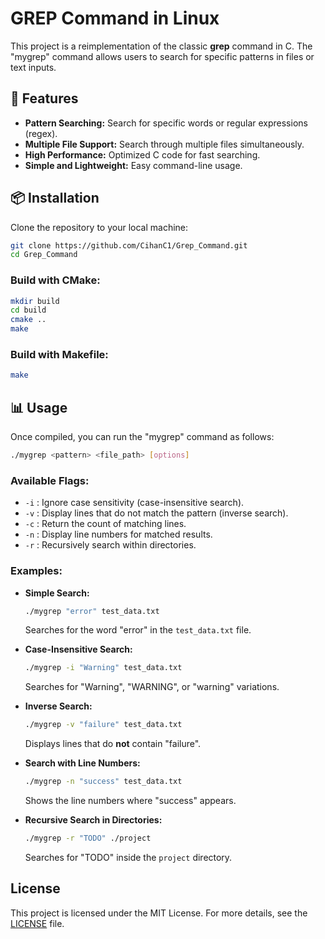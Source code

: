 # GREP Command in Linux

This project is a reimplementation of the classic **grep** command in C. The "mygrep" command allows users to search for specific patterns in files or text inputs.

## 🚀 Features
- **Pattern Searching:** Search for specific words or regular expressions (regex).
- **Multiple File Support:** Search through multiple files simultaneously.
- **High Performance:** Optimized C code for fast searching.
- **Simple and Lightweight:** Easy command-line usage.

## 📦 Installation
Clone the repository to your local machine:

```sh
git clone https://github.com/CihanC1/Grep_Command.git
cd Grep_Command
```

### Build with CMake:
```sh
mkdir build
cd build
cmake ..
make
```

### Build with Makefile:
```sh
make
```

## 📊 Usage
Once compiled, you can run the "mygrep" command as follows:

```sh
./mygrep <pattern> <file_path> [options]
```

### Available Flags:
- `-i` : Ignore case sensitivity (case-insensitive search).
- `-v` : Display lines that do not match the pattern (inverse search).
- `-c` : Return the count of matching lines.
- `-n` : Display line numbers for matched results.
- `-r` : Recursively search within directories.

### Examples:

- **Simple Search:**
  ```sh
  ./mygrep "error" test_data.txt
  ```
  Searches for the word "error" in the `test_data.txt` file.

- **Case-Insensitive Search:**
  ```sh
  ./mygrep -i "Warning" test_data.txt
  ```
  Searches for "Warning", "WARNING", or "warning" variations.

- **Inverse Search:**
  ```sh
  ./mygrep -v "failure" test_data.txt
  ```
  Displays lines that do **not** contain "failure".

- **Search with Line Numbers:**
  ```sh
  ./mygrep -n "success" test_data.txt
  ```
  Shows the line numbers where "success" appears.

- **Recursive Search in Directories:**
  ```sh
  ./mygrep -r "TODO" ./project
  ```
  Searches for "TODO" inside the `project` directory.

## License
This project is licensed under the MIT License. For more details, see the [LICENSE](LICENSE) file.


